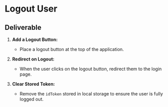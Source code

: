 # Logout User

## Deliverable

1. **Add a Logout Button:**
   - Place a logout button at the top of the application.

2. **Redirect on Logout:**
   - When the user clicks on the logout button, redirect them to the login page.

3. **Clear Stored Token:**
   - Remove the `idToken` stored in local storage to ensure the user is fully logged out.
